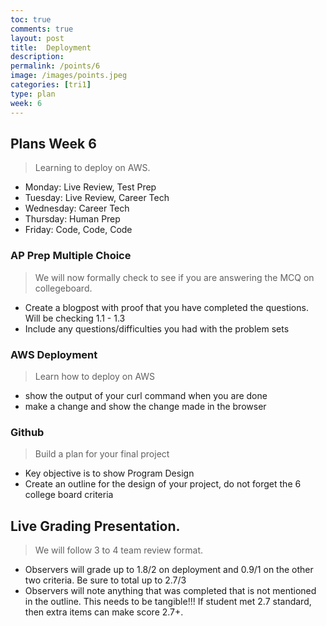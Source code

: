 ```yaml
---
toc: true
comments: true
layout: post
title:  Deployment
description: 
permalink: /points/6
image: /images/points.jpeg
categories: [tri1]
type: plan
week: 6
---
```


## Plans Week 6
> Learning to deploy on AWS.
- Monday: Live Review, Test Prep
- Tuesday: Live Review, Career Tech
- Wednesday: Career Tech
- Thursday: Human Prep
- Friday: Code, Code, Code

### AP Prep Multiple Choice 
> We will now formally check to see if you are answering the MCQ on collegeboard.
- Create a blogpost with proof that you have completed the questions. Will be checking 1.1 - 1.3
- Include any questions/difficulties you had with the problem sets 

### AWS Deployment
> Learn how to deploy on AWS
- show the output of your curl command when you are done
- make a change and show the change made in the browser

### Github 
> Build a plan for your final project
- Key objective is to show Program Design
- Create an outline for the design of your project, do not forget the 6 college board criteria

## Live Grading Presentation.  
> We will follow 3 to 4 team review format.   
- Observers will grade up to 1.8/2 on deployment and 0.9/1 on the other two criteria. Be sure to total up to 2.7/3
- Observers will note anything that was completed that is not mentioned in the outline.  This needs to be tangible!!!  If student met 2.7 standard, then extra items can make score 2.7+.